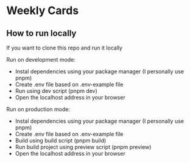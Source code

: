 # Weekly Cards

## How to run locally

If you want to clone this repo and run it locally

Run on development mode:

- Instal dependencies using your package manager (I personally use pnpm)
- Create .env file based on .env-example file
- Run using dev script (pnpm dev)
- Open the localhost address in your browser

Run on production mode:

- Instal dependencies using your package manager (I personally use pnpm)
- Create .env file based on .env-example file
- Build using build script (pnpm build)
- Run build project using preview script (pnpm preview)
- Open the localhost address in your browser
